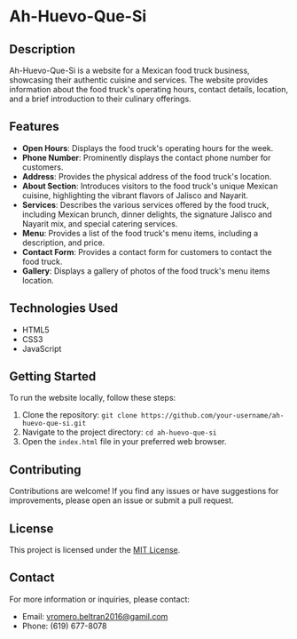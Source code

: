 # Ah-Huevo-Que-Si

## Description

Ah-Huevo-Que-Si is a website for a Mexican food truck business, showcasing their authentic cuisine and services. The website provides information about the food truck's operating hours, contact details, location, and a brief introduction to their culinary offerings.

## Features

- **Open Hours**: Displays the food truck's operating hours for the week.
- **Phone Number**: Prominently displays the contact phone number for customers.
- **Address**: Provides the physical address of the food truck's location.
- **About Section**: Introduces visitors to the food truck's unique Mexican cuisine, highlighting the vibrant flavors of Jalisco and Nayarit.
- **Services**: Describes the various services offered by the food truck, including Mexican brunch, dinner delights, the signature Jalisco and Nayarit mix, and special catering services.
- **Menu**: Provides a list of the food truck's menu items, including a description, and price.
- **Contact Form**: Provides a contact form for customers to contact the food truck.
- **Gallery**: Displays a gallery of photos of the food truck's menu items location.

## Technologies Used

- HTML5
- CSS3
- JavaScript

## Getting Started

To run the website locally, follow these steps:

1. Clone the repository: `git clone https://github.com/your-username/ah-huevo-que-si.git`
2. Navigate to the project directory: `cd ah-huevo-que-si`
3. Open the `index.html` file in your preferred web browser.

## Contributing

Contributions are welcome! If you find any issues or have suggestions for improvements, please open an issue or submit a pull request.

## License

This project is licensed under the [MIT License](LICENSE).

## Contact

For more information or inquiries, please contact:

- Email: vromero.beltran2016@gamil.com
- Phone: (619) 677-8078
